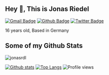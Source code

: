 ## Hey 👋, This is Jonas Riedel
[![Gmail Badge](https://img.shields.io/badge/-jonasriedel@jonasriedel.com-c14438?style=flat&logo=Gmail&logoColor=white&link=mailto:jonasriedel@jonasriedel.com)](mailto:jonasriedel@jonasriedel.com) [![Github Badge](https://img.shields.io/badge/-jonasrdl-grey?style=flat&logo=github&logoColor=white&link=https://github.com/jonasrdl/)](https://www.github.com/jonasrdl/) [![Twitter Badge](https://img.shields.io/badge/-jvnxs7-00acee?style=flat&logo=twitter&logoColor=white&link=https://twitter.com/jvnxs7/)](https://www.twitter.com/jvnxs7/) <p align='left'>16 years old,
Based in Germany</p>
## Some of my Github Stats
<p align=left> <img src=https://komarev.com/ghpvc/?username=jonasrdl alt=jonasrdl /> </p>

[![Github stats](https://github-readme-stats.vercel.app/api?username=jonasrdl&show_icons=true&include_all_commits=true)](https://github.com/jonasrdl/github-readme-stats)
[![Top Langs](https://github-readme-stats.vercel.app/api/top-langs/?username=jonasrdl&layout=compact)](https://github.com/jonasrdl/github-readme-stats)
![Profile views](https://gpvc.arturio.dev/jonasrdl)
